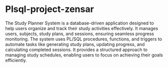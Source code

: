# Plsql-project-zensar

The Study Planner System is a database-driven application designed to help users organize and track their study activities effectively. It manages users, subjects, study plans, and sessions, ensuring seamless progress monitoring. The system uses PL/SQL procedures, functions, and triggers to automate tasks like generating study plans, updating progress, and calculating completed sessions. It provides a structured approach to managing study schedules, enabling users to focus on achieving their goals efficiently.
